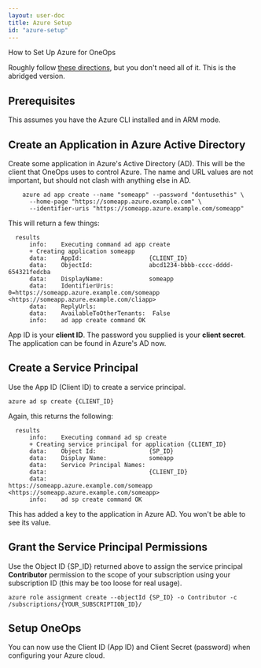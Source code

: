 ```yaml
---
layout: user-doc
title: Azure Setup
id: "azure-setup"
---
```


How to Set Up Azure for OneOps

Roughly follow [these directions](https://azure.microsoft.com/en-us/documentation/articles/resource-group-authenticate-service-principal), but you don't need all of it.  This is the abridged version.

## Prerequisites

This assumes you have the Azure CLI installed and in ARM mode.

## Create an Application in Azure Active Directory

Create some application in Azure's Active Directory (AD).  This will be the client that OneOps uses to control Azure.  The name and URL values are not important, but should not clash with anything else in AD.

```
    azure ad app create --name "someapp" --password "dontusethis" \
      --home-page "https://someapp.azure.example.com" \
      --identifier-uris "https://someapp.azure.example.com/someapp"
```

This will return a few things:

```
  results
      info:    Executing command ad app create
      + Creating application someapp
      data:    AppId:                   {CLIENT_ID}
      data:    ObjectId:                abcd1234-bbbb-cccc-dddd-654321fedcba
      data:    DisplayName:             someapp
      data:    IdentifierUris:          0=https://someapp.azure.example.com/someapp <https://someapp.azure.example.com/cliapp>
      data:    ReplyUrls:
      data:    AvailableToOtherTenants:  False
      info:    ad app create command OK
```

App ID is your **client ID**.  The password you supplied is your **client secret**.  The application can be found in Azure's AD now.


## Create a Service Principal

Use the App ID (Client ID) to create a service principal.


```
azure ad sp create {CLIENT_ID}
```

Again, this returns the following:

```
  results
      info:    Executing command ad sp create
      + Creating service principal for application {CLIENT_ID}
      data:    Object Id:               {SP_ID}
      data:    Display Name:            someapp
      data:    Service Principal Names:
      data:                             {CLIENT_ID}
      data:                             https://someapp.azure.example.com/someapp <https://someapp.azure.example.com/someapp>
      info:    ad sp create command OK
```

This has added a key to the application in Azure AD.  You won't be able to see its value.

## Grant the Service Principal Permissions

Use the Object ID {SP_ID} returned above to assign the service principal **Contributor** permission to the scope of your subscription using your subscription ID (this may be too loose for real usage).

```
azure role assignment create --objectId {SP_ID} -o Contributor -c /subscriptions/{YOUR_SUBSCRIPTION_ID}/
```

## Setup OneOps

You can now use the Client ID (App ID) and Client Secret (password) when configuring your Azure cloud.

